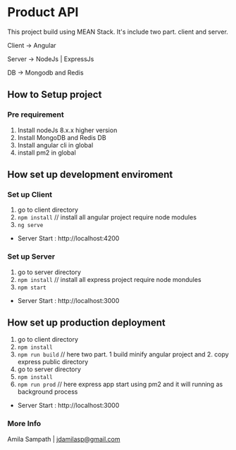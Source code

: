 # Product API 
This project build using MEAN Stack. It's include two part. client and server. 

Client -> Angular

Server -> NodeJs | ExpressJs

DB -> Mongodb and Redis

## How to Setup project 

### Pre requirement 
1. Install nodeJs 8.x.x higher version
2. Install MongoDB and Redis DB
3. Install angular cli in global 
4. install pm2 in global

## How set up development enviroment 

### Set up Client 
1. go to client directory 
2. `npm install` // install all angular project require node modules 
3. `ng serve`
* Server Start : http://localhost:4200

### Set up Server 
1. go to server directory 
2. `npm install` // install all express project require node mondules 
3. `npm start` 
* Server Start : http://localhost:3000 

## How set up production deployment 
1. go to client directory 
2. `npm install`
3. `npm run build` 
// here two part. 1 build minify angular project and 2. copy express public directory 
4. go to server directory 
5. `npm install` 
6. `npm run prod` 
// here express app start using pm2 and it will running as background process 
* Server Start : http://localhost:3000


### More Info 
Amila Sampath | jdamilasp@gmail.com 

